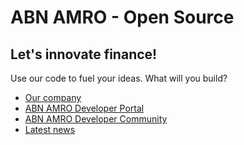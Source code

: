 # ABN AMRO - Open Source
## Let's innovate finance! 
Use our code to fuel your ideas. What will you build?

- [Our company](https://www.abnamro.com/)  
- [ABN AMRO Developer Portal](https://developer.abnamro.com/)  
- [ABN AMRO Developer Community](https://developer.abnamro.com/community)
- [Latest news](https://medium.com/abn-amro-developer)
